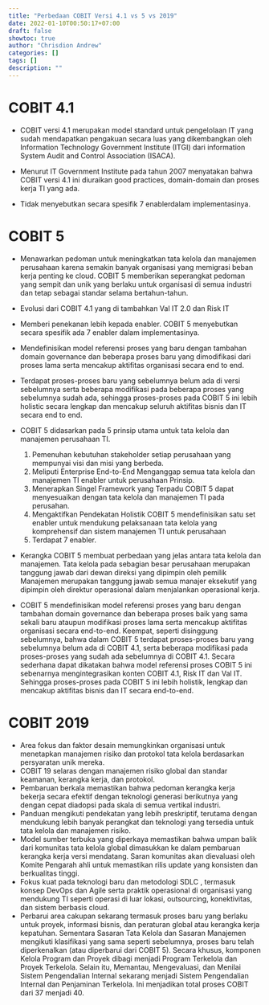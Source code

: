 ```yaml
---
title: "Perbedaan COBIT Versi 4.1 vs 5 vs 2019"
date: 2022-01-10T00:50:17+07:00
draft: false
showtoc: true
author: "Chrisdion Andrew"
categories: []
tags: []
description: ""
---
```


# COBIT 4.1
- COBIT versi 4.1 merupakan model standard untuk pengelolaan IT yang sudah mendapatkan pengakuan secara luas yang dikembangkan oleh Information Technology Government Institute (ITGI) dari information System Audit and Control Association (ISACA).

- Menurut IT Government Institute pada tahun 2007 menyatakan bahwa COBIT versi 4.1 ini diuraikan good practices, domain-domain dan proses kerja TI yang ada.

- Tidak menyebutkan secara spesifik 7 enablerdalam implementasinya.


# COBIT 5

- Menawarkan pedoman untuk meningkatkan tata kelola dan manajemen perusahaan karena semakin banyak organisasi yang memigrasi beban kerja penting ke cloud. COBIT 5 memberikan seperangkat pedoman yang sempit dan unik yang berlaku untuk organisasi di semua industri dan tetap sebagai standar selama bertahun-tahun.

- Evolusi dari COBIT 4.1 yang di tambahkan Val IT 2.0 dan Risk IT

- Memberi penekanan lebih kepada enabler. COBIT 5 menyebutkan secara spesifik ada 7 enabler dalam implementasinya.

- Mendefinisikan model referensi proses yang baru dengan tambahan domain governance dan beberapa proses baru yang dimodifikasi dari proses lama serta mencakup aktifitas organisasi secara end to end.

- Terdapat proses-proses baru yang sebelumnya belum ada di versi sebelumnya serta beberapa modifikasi pada beberapa proses yang sebelumnya sudah ada, sehingga proses-proses pada COBIT 5 ini lebih holistic secara lengkap dan mencakup seluruh aktifitas bisnis dan IT secara end to end.

- COBIT 5 didasarkan pada 5 prinsip utama untuk tata kelola dan manajemen perusahaan TI.

  1. Pemenuhan kebutuhan stakeholder setiap perusahaan yang mempunyai visi dan misi yang berbeda. 
  2. Meliputi Enterprise End-to-End Menganggap semua tata kelola dan manajemen TI enabler untuk perusahaan Prinsip. 
  3. Menerapkan Singel Framework yang Terpadu COBIT 5 dapat menyesuaikan dengan tata kelola dan manajemen TI pada perusahan. 
  4. Mengaktifkan Pendekatan Holistik COBIT 5 mendefinisikan satu set enabler untuk mendukung pelaksanaan tata kelola yang komprehensif dan sistem manajemen TI untuk perusahaan 
  5. Terdapat 7 enabler.
  
- Kerangka COBIT 5 membuat perbedaan yang jelas antara tata kelola dan manajemen. Tata kelola pada sebagian besar perusahaan merupakan tanggung jawab dari dewan direksi yang dipimpin oleh pemilik Manajemen merupakan tanggung jawab semua manajer eksekutif yang dipimpin oleh direktur operasional dalam menjalankan operasional kerja. 
- COBIT 5 mendefinisikan model referensi proses yang baru dengan tambahan domain governance dan beberapa proses baik yang sama sekali baru ataupun modifikasi proses lama serta mencakup aktifitas organisasi secara end-to-end. Keempat, seperti disinggung sebelumnya, bahwa dalam COBIT 5 terdapat proses-proses baru yang sebelumnya belum ada di COBIT 4.1, serta beberapa modifikasi pada proses-proses yang sudah ada sebelumnya di COBIT 4.1. Secara sederhana dapat dikatakan bahwa model referensi proses COBIT 5 ini sebenarnya mengintegrasikan konten COBIT 4.1, Risk IT dan Val IT. Sehingga proses-proses pada COBIT 5 ini lebih holistik, lengkap dan mencakup aktifitas bisnis dan IT secara end-to-end.



# COBIT 2019

- Area fokus dan faktor desain memungkinkan organisasi untuk menetapkan manajemen risiko dan protokol tata kelola berdasarkan persyaratan unik mereka. 
- COBIT 19 selaras dengan manajemen risiko global dan standar keamanan, kerangka kerja, dan protokol. 
- Pembaruan berkala memastikan bahwa pedoman kerangka kerja bekerja secara efektif dengan teknologi generasi berikutnya yang dengan cepat diadopsi pada skala di semua vertikal industri. 
- Panduan mengikuti pendekatan yang lebih preskriptif, terutama dengan mendukung lebih banyak perangkat dan teknologi yang tersedia untuk tata kelola dan manajemen risiko. 
- Model sumber terbuka yang diperkaya memastikan bahwa umpan balik dari komunitas tata kelola global dimasukkan ke dalam pembaruan kerangka kerja versi mendatang. Saran komunitas akan dievaluasi oleh Komite Pengarah ahli untuk memastikan rilis update yang konsisten dan berkualitas tinggi. 
- Fokus kuat pada teknologi baru dan metodologi SDLC , termasuk konsep DevOps dan Agile serta praktik operasional di organisasi yang mendukung TI seperti operasi di luar lokasi, outsourcing, konektivitas, dan sistem berbasis cloud. 
- Perbarui area cakupan sekarang termasuk proses baru yang berlaku untuk proyek, informasi bisnis, dan peraturan global atau kerangka kerja kepatuhan. Sementara Sasaran Tata Kelola dan Sasaran Manajemen mengikuti klasifikasi yang sama seperti sebelumnya, proses baru telah diperkenalkan (atau diperbarui dari COBIT 5). Secara khusus, komponen Kelola Program dan Proyek dibagi menjadi Program Terkelola dan Proyek Terkelola. Selain itu, Memantau, Mengevaluasi, dan Menilai Sistem Pengendalian Internal sekarang menjadi Sistem Pengendalian Internal dan Penjaminan Terkelola. Ini menjadikan total proses COBIT dari 37 menjadi 40.
